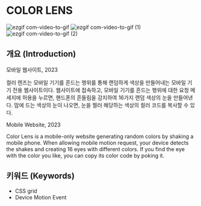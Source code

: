 # COLOR LENS
![ezgif com-video-to-gif](https://github.com/shinnjiwoong/color-fidget-1/assets/109443641/304d31b0-552e-42d2-b55d-c6bd5af888a5)
![ezgif com-video-to-gif (1)](https://github.com/shinnjiwoong/color-fidget-1/assets/109443641/0e0999b9-f0df-45d3-92b0-17ec8801b97a)
![ezgif com-video-to-gif (2)](https://github.com/shinnjiwoong/color-fidget-1/assets/109443641/fab5c640-4a21-41bd-a7a7-82f4a63c81a6)

## 개요 (Introduction)

모바일 웹사이트, 2023

컬러 렌즈는 모바일 기기를 흔드는 행위를 통해 랜덤하게 색상을 만들어내는 모바일 기기 전용 웹사이트이다.
웹사이트에 접속하고, 모바일 기기를 흔드는 행위에 대한 요청 메세지에 허용을 누르면, 핸드폰의 흔들림을 감지하여 16가지 랜덤 색상의 눈을 만들어낸다.
맘에 드는 색상의 눈이 나오면, 눈을 찔러 해당하는 색상의 컬러 코드를 복사할 수 있다.  

Mobile Website, 2023

Color Lens is a mobile-only website generating random colors by shaking a mobile phone.
When allowing mobile motion request, your device detects the shakes and creating 16 eyes with different colors.
If you find the eye with the color you like, you can copy its color code by poking it.

## 키워드 (Keywords)
- CSS grid
- Device Motion Event
